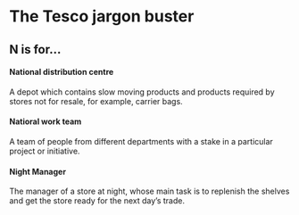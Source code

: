 # The Tesco jargon buster

## N is for…

#### National distribution centre
A depot which contains slow moving products and products required by stores not for resale, for example, carrier bags.

#### Natioral work team
A team of people from different departments with a stake in a particular project or initiative.

#### Night Manager
The manager of a store at night, whose main task is to replenish the shelves and get the store ready for the next day’s trade.
